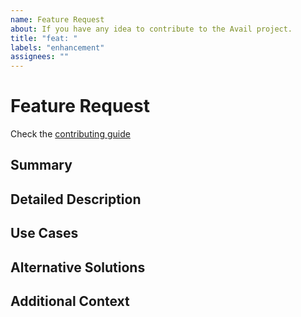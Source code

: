 ```yaml
---
name: Feature Request
about: If you have any idea to contribute to the Avail project.
title: "feat: "
labels: "enhancement"
assignees: ""
---
```


# Feature Request

Check the [contributing guide](https://github.com/availproject/avail/blob/main/.github/CONTRIBUTING.md)

## Summary
<!-- Provide a brief summary of the feature you'd like to see added or improved. -->

## Detailed Description
<!-- Describe the feature in detail. Include any specific requirements, benefits, or considerations that will help in understanding the request. -->

## Use Cases
<!-- Explain the scenarios where this feature would be useful. -->

## Alternative Solutions
<!-- Describe any alternative solutions or workarounds you've considered. Why were they not suitable? -->

## Additional Context
<!-- Add any other information, such as mockups, diagrams, or references, that might help in understanding the feature request. -->
